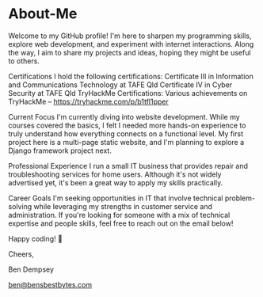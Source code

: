 # About-Me
Welcome to my GitHub profile! I'm here to sharpen my programming skills, explore web development, and experiment with internet interactions. Along the way, I aim to share my projects and ideas, hoping they might be useful to others.

Certifications
I hold the following certifications:
Certificate III in Information and Communications Technology at TAFE Qld
Certificate IV in Cyber Security at TAFE Qld
TryHackMe Certifications: Various achievements on TryHackMe – https://tryhackme.com/p/b1tfl1pper

Current Focus
I'm currently diving into website development. While my courses covered the basics, I felt I needed more hands-on experience to truly understand how everything connects on a functional level. My first project here is a multi-page static website, and I'm planning to explore a Django framework project next.

Professional Experience
I run a small IT business that provides repair and troubleshooting services for home users. Although it's not widely advertised yet, it's been a great way to apply my skills practically.

Career Goals
I'm seeking opportunities in IT that involve technical problem-solving while leveraging my strengths in customer service and administration. If you're looking for someone with a mix of technical expertise and people skills, feel free to reach out on the email below!

Happy coding! 🚀

Cheers,

Ben Dempsey

ben@bensbestbytes.com
